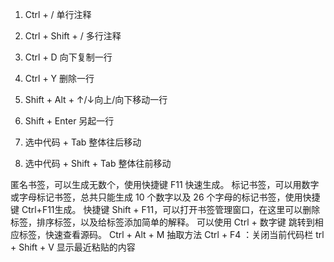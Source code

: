 1. Ctrl + /         单行注释
2. Ctrl + Shift + / 多行注释
3. Ctrl + D         向下复制一行
4. Ctrl + Y         删除一行
5. Shift + Alt + ↑/↓向上/向下移动一行
6. Shift + Enter    另起一行


7. 选中代码 + Tab  整体往后移动
8. 选中代码 + Shift + Tab 整体往前移动

匿名书签，可以生成无数个，使用快捷键 F11 快速生成。
标记书签，可以用数字或字母标记书签，总共只能生成 10 个数字以及 26 个字母的标记书签，使用快捷键 Ctrl+F11生成。
快捷键 Shift + F11，可以打开书签管理窗口，在这里可以删除标签，排序标签，以及给标签添加简单的解释。
可以使用 Ctrl + 数字键 跳转到相应标签，快速查看源码。
Ctrl + Alt + M 抽取方法
Ctrl + F4 ：关闭当前代码栏
trl + Shift + V  显示最近粘贴的内容